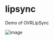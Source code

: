 # lipsync
Demo of OVRLipSync

![image](https://github.com/user-attachments/assets/783fda81-a89f-4de6-b68f-0c725ff8df43)
